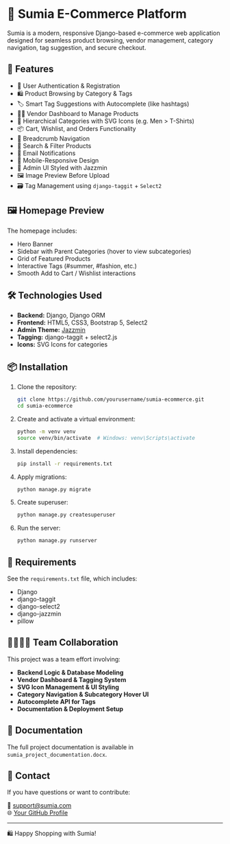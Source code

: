 
# 🛒 Sumia E-Commerce Platform

Sumia is a modern, responsive Django-based e-commerce web application designed for seamless product browsing, vendor management, category navigation, tag suggestion, and secure checkout.

## 🚀 Features

- 🔐 User Authentication & Registration
- 🛍️ Product Browsing by Category & Tags
- 🏷️ Smart Tag Suggestions with Autocomplete (like hashtags)
- 🧑‍💻 Vendor Dashboard to Manage Products
- 📂 Hierarchical Categories with SVG Icons (e.g. Men > T-Shirts)
- 📦 Cart, Wishlist, and Orders Functionality
- 🧭 Breadcrumb Navigation
- 🔎 Search & Filter Products
- 📧 Email Notifications
- 📱 Mobile-Responsive Design
- 🎨 Admin UI Styled with Jazzmin
- 🖼️ Image Preview Before Upload
- 🗃️ Tag Management using `django-taggit` + `Select2`

## 🖼️ Homepage Preview

The homepage includes:

- Hero Banner
- Sidebar with Parent Categories (hover to view subcategories)
- Grid of Featured Products
- Interactive Tags (#summer, #fashion, etc.)
- Smooth Add to Cart / Wishlist interactions

## 🛠️ Technologies Used

- **Backend:** Django, Django ORM
- **Frontend:** HTML5, CSS3, Bootstrap 5, Select2
- **Admin Theme:** [Jazzmin](https://github.com/farridav/django-jazzmin)
- **Tagging:** django-taggit + select2.js
- **Icons:** SVG Icons for categories

## 📦 Installation

1. Clone the repository:
   ```bash
   git clone https://github.com/yourusername/sumia-ecommerce.git
   cd sumia-ecommerce
   ```

2. Create and activate a virtual environment:
   ```bash
   python -m venv venv
   source venv/bin/activate  # Windows: venv\Scripts\activate
   ```

3. Install dependencies:
   ```bash
   pip install -r requirements.txt
   ```

4. Apply migrations:
   ```bash
   python manage.py migrate
   ```

5. Create superuser:
   ```bash
   python manage.py createsuperuser
   ```

6. Run the server:
   ```bash
   python manage.py runserver
   ```

## 📂 Requirements

See the `requirements.txt` file, which includes:

- Django
- django-taggit
- django-select2
- django-jazzmin
- pillow

## 👨‍👩‍👧‍👦 Team Collaboration

This project was a team effort involving:

- **Backend Logic & Database Modeling**
- **Vendor Dashboard & Tagging System**
- **SVG Icon Management & UI Styling**
- **Category Navigation & Subcategory Hover UI**
- **Autocomplete API for Tags**
- **Documentation & Deployment Setup**

## 📑 Documentation

The full project documentation is available in `sumia_project_documentation.docx`.

## 📨 Contact

If you have questions or want to contribute:

📧 support@sumia.com  
🌐 [Your GitHub Profile](https://github.com/yourusername)

---

🛍️ Happy Shopping with Sumia!
